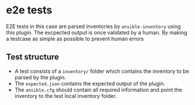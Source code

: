 # e2e tests
E2E tests in this case are parsed inventories by `ansible-inventory` using this plugin.
The excpected output is once validated by a human. By making a testcase as simple as possible to prevent human errors

## Test structure
- A test consists of a `inventory/` folder which contains the inventory to be parsed by the plugin.
- The `expected.json` contains the expected output of the plugin.
- The `ansible.cfg` should contain all required information and point the inventory to the test local inventory folder.
